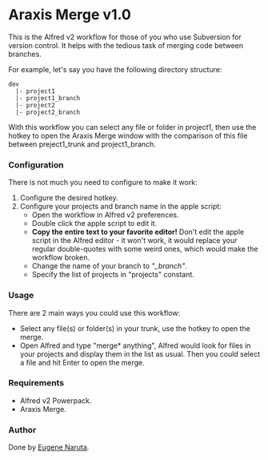# Araxis Merge v1.0

This is the Alfred v2 workflow for those of you who use Subversion for version control. It helps with the tedious task of merging code between branches.

For example, let's say you have the following directory structure:

    dev
      |- project1
      |- project1_branch
      |- project2
      |- project2_branch

With this workflow you can select any file or folder in project1, then use the hotkey to open the Araxis Merge window with the comparison of this file between preject1_trunk and project1_branch.

### Configuration

There is not much you need to configure to make it work:

1. Configure the desired hotkey.
2. Configure your projects and branch name in the apple script:
   - Open the workflow in Alfred v2 preferences.
   - Double click the apple script to edit it.
   - **Copy the entire text to your favorite editor!** Don't edit the apple script in the Alfred editor - it won't work, it would replace your regular double-quotes with some weird ones, which would make the workflow broken.
   - Change the name of your branch to *"_branch"*.
   - Specify the list of projects in "projects" constant.

### Usage

There are 2 main ways you could use this workflow:

- Select any file(s) or folder(s) in your trunk, use the hotkey to open the merge.
- Open Alfred and type "merge* anything", Alfred would look for files in your projects and display them in the list as usual. Then you could select a file and hit Enter to open the merge.

### Requirements

- Alfred v2 Powerpack.
- Araxis Merge.

### Author

Done by [Eugene Naruta](https://github.com/enaruta).

